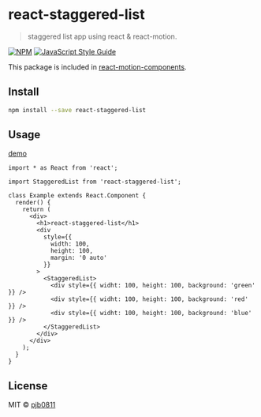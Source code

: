 # react-staggered-list

> staggered list app using react &amp; react-motion.

[![NPM](https://img.shields.io/npm/v/react-staggered-list.svg)](https://www.npmjs.com/package/react-staggered-list) [![JavaScript Style Guide](https://img.shields.io/badge/code_style-standard-brightgreen.svg)](https://standardjs.com)

This package is included in [react-motion-components](https://github.com/pjb0811/react-motion-components).

## Install

```bash
npm install --save react-staggered-list
```

## Usage

[demo](https://codesandbox.io/s/w01nwo9r0l)

```tsx
import * as React from 'react';

import StaggeredList from 'react-staggered-list';

class Example extends React.Component {
  render() {
    return (
      <div>
        <h1>react-staggered-list</h1>
        <div
          style={{
            width: 100,
            height: 100,
            margin: '0 auto'
          }}
        >
          <StaggeredList>
            <div style={{ widht: 100, height: 100, background: 'green' }} />
            <div style={{ widht: 100, height: 100, background: 'red' }} />
            <div style={{ widht: 100, height: 100, background: 'blue' }} />
          </StaggeredList>
        </div>
      </div>
    );
  }
}
```

## License

MIT © [pjb0811](https://github.com/pjb0811)
